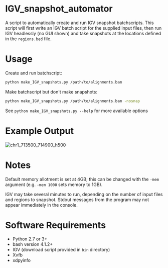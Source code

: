 # IGV_snapshot_automator
A script to automatically create and run IGV snapshot batchscripts. This script will first write an IGV batch script for the supplied input files, then run IGV headlessly (no GUI shown) and take snapshots at the locations defined in the `regions.bed` file. 

# Usage
Create and run batchscript:
```bash
python make_IGV_snapshots.py /path/to/alignments.bam
```

Make batchscript but don't make snapshots:
```bash
python make_IGV_snapshots.py /path/to/alignments.bam -nosnap
```

See `python make_IGV_snapshots.py --help` for more available options

# Example Output

![chr1_713500_714900_h500](https://cloud.githubusercontent.com/assets/10505524/23584731/4cf127b4-0138-11e7-838c-a947980c8520.png)

# Notes

Default memory allotment is set at 4GB; this can be changed with the `-mem` argument (e.g. `-mem 1000` sets memory to 1GB). 

IGV may take several minutes to run, depending on the number of input files and regions to snapshot. Stdout messages from the program may not appear immediately in the console. 

# Software Requirements
- Python 2.7 or 3+
- bash version 4.1.2+
- IGV (download script provided in `bin` directory)
- Xvfb
- xdpyinfo
